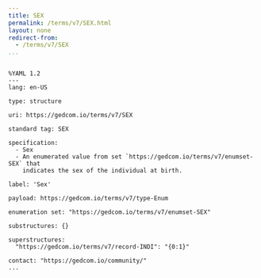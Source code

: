 ```yaml
---
title: SEX
permalink: /terms/v7/SEX.html
layout: none
redirect-from:
  - /terms/v7/SEX
...
```


```

%YAML 1.2
---
lang: en-US

type: structure

uri: https://gedcom.io/terms/v7/SEX

standard tag: SEX

specification:
  - Sex
  - An enumerated value from set `https://gedcom.io/terms/v7/enumset-SEX` that
    indicates the sex of the individual at birth.

label: 'Sex'

payload: https://gedcom.io/terms/v7/type-Enum

enumeration set: "https://gedcom.io/terms/v7/enumset-SEX"

substructures: {}

superstructures:
  "https://gedcom.io/terms/v7/record-INDI": "{0:1}"

contact: "https://gedcom.io/community/"
...

```
